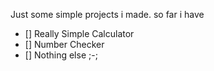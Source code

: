 Just some simple projects i made. so far i have
- [] Really Simple Calculator
- [] Number Checker
- [] Nothing else ;-;
